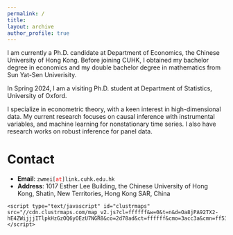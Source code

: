 ```yaml
---
permalink: /
title: 
layout: archive
author_profile: true
---
```




I am currently a Ph.D. candidate at Department of Economics, the Chinese University of Hong Kong. Before joining CUHK, I obtained my bachelor degree in economics and my double bachelor degree in mathematics from Sun Yat-Sen Univerisity. 

In Spring 2024, I am a visiting Ph.D. student at Department of Statistics, University of Oxford.  

I specialize in econometric theory, with a keen interest in high-dimensional data. My current research focuses on causal inference with instrumental variables, and machine learning for nonstationary time series. I also have research works on robust inference for panel data.  



# Contact 

* **Email**: <span>`zwmei[`</span><span style="color:red">`at`</span><span>`]link.cuhk.edu.hk`</span>
* **Address**: 1017 Esther Lee Building, the Chinese University of Hong Kong, Shatin, New Territories, Hong Kong SAR, China

```
<script type="text/javascript" id="clustrmaps" src="//cdn.clustrmaps.com/map_v2.js?cl=ffffff&w=0&t=n&d=Oa8jPA92TX2-hE4ZWijjjITlpkHzGzOQ6yOEzU7NGR8&co=2d78ad&ct=ffffff&cmo=3acc3a&cmn=ff5353"></script>
```

